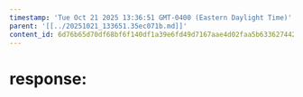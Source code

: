 ```yaml
---
timestamp: 'Tue Oct 21 2025 13:36:51 GMT-0400 (Eastern Daylight Time)'
parent: '[[../20251021_133651.35ec071b.md]]'
content_id: 6d76b65d70df68bf6f140df1a39e6fd49d7167aae4d02faa5b63362744266256
---
```


# response:

